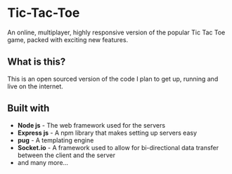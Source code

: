 # Tic-Tac-Toe
An online, multiplayer, highly responsive version of the popular Tic Tac Toe game, packed with exciting new features.



## What is this?
This is an open sourced version of the code I plan to get up, running and live on the internet.



## Built with
* **Node js** - The web framework used for the servers
* **Express js** - A npm library that makes setting up servers easy
* **pug** - A templating engine
* **Socket.io** - A framework used to allow for bi-directional data transfer between the client and the server
* and many more...

